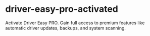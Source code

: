 # driver-easy-pro-activated
Activate Driver Easy PRO. Gain full access to premium features like automatic driver updates, backups, and system scanning.
